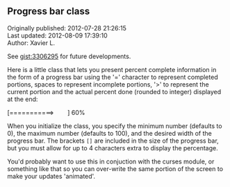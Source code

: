 ## Progress bar class  
Originally published: 2012-07-28 21:26:15  
Last updated: 2012-08-09 17:39:10  
Author: Xavier L.  
  
See [gist:3306295](https://gist.github.com/3306295) for future developments.

Here is a little class that lets you present percent complete information in the form of a progress bar using the '=' character to represent completed portions, spaces to represent incomplete portions, '>' to represent the current portion and the actual percent done (rounded to integer) displayed at the end:

[===========>&nbsp;&nbsp;&nbsp;&nbsp;&nbsp;&nbsp;&nbsp;&nbsp;] 60%

When you initialize the class, you specify the minimum number (defaults to 0), the maximum number (defaults to 100), and the desired width of the progress bar. The brackets `[]` are included in the size of the progress bar, but you must allow for up to 4 characters extra to display the percentage.

You'd probably want to use this in conjuction with the curses module, or something like that so you can over-write the same portion of the screen to make your updates 'animated'.